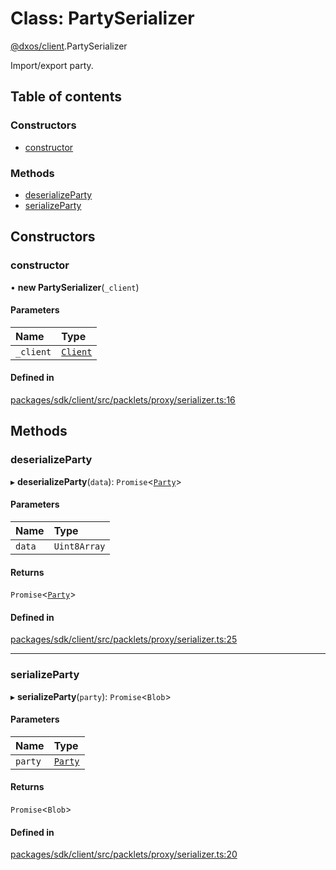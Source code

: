 # Class: PartySerializer

[@dxos/client](../modules/dxos_client.md).PartySerializer

Import/export party.

## Table of contents

### Constructors

- [constructor](dxos_client.PartySerializer.md#constructor)

### Methods

- [deserializeParty](dxos_client.PartySerializer.md#deserializeparty)
- [serializeParty](dxos_client.PartySerializer.md#serializeparty)

## Constructors

### constructor

• **new PartySerializer**(`_client`)

#### Parameters

| Name | Type |
| :------ | :------ |
| `_client` | [`Client`](dxos_client.Client.md) |

#### Defined in

[packages/sdk/client/src/packlets/proxy/serializer.ts:16](https://github.com/dxos/dxos/blob/32ae9b579/packages/sdk/client/src/packlets/proxy/serializer.ts#L16)

## Methods

### deserializeParty

▸ **deserializeParty**(`data`): `Promise`<[`Party`](../interfaces/dxos_client.Party.md)\>

#### Parameters

| Name | Type |
| :------ | :------ |
| `data` | `Uint8Array` |

#### Returns

`Promise`<[`Party`](../interfaces/dxos_client.Party.md)\>

#### Defined in

[packages/sdk/client/src/packlets/proxy/serializer.ts:25](https://github.com/dxos/dxos/blob/32ae9b579/packages/sdk/client/src/packlets/proxy/serializer.ts#L25)

___

### serializeParty

▸ **serializeParty**(`party`): `Promise`<`Blob`\>

#### Parameters

| Name | Type |
| :------ | :------ |
| `party` | [`Party`](../interfaces/dxos_client.Party.md) |

#### Returns

`Promise`<`Blob`\>

#### Defined in

[packages/sdk/client/src/packlets/proxy/serializer.ts:20](https://github.com/dxos/dxos/blob/32ae9b579/packages/sdk/client/src/packlets/proxy/serializer.ts#L20)
